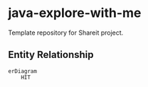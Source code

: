 # java-explore-with-me
Template repository for Shareit project.

## Entity Relationship

```mermaid
erDiagram
    HIT
```